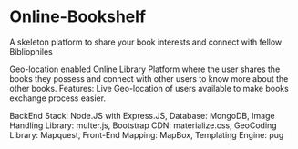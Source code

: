# Online-Bookshelf
A skeleton platform to share your book interests and connect with fellow Bibliophiles

Geo-location enabled Online Library Platform where the user shares the books they possess and connect with other users to know more about the other books.
Features: Live Geo-location of users available to make books exchange process easier.

BackEnd Stack: Node.JS with Express.JS,
Database: MongoDB,
Image Handling Library: multer.js,
Bootstrap CDN: materialize.css,
GeoCoding Library: Mapquest,
Front-End Mapping: MapBox,
Templating Engine: pug
